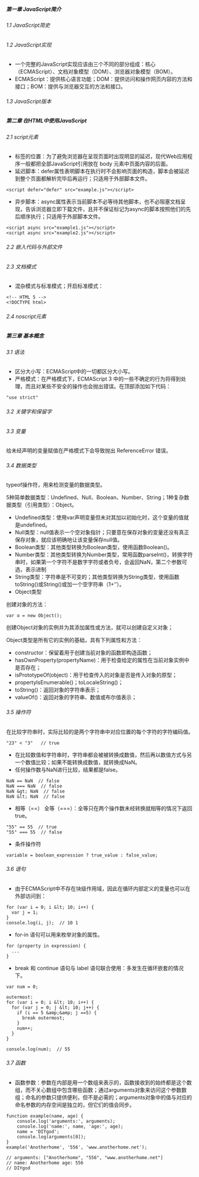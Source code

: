 ##### 第一章 JavaScript简介
###### 1.1 JavaScript简史
###### 1.2 JavaScript实现
- 一个完整的JavaScript实现应该由三个不同的部分组成：核心（ECMAScript）、文档对象模型（DOM）、浏览器对象模型（BOM）。
- ECMAScript：提供核心语言功能；DOM：提供访问和操作网页内容的方法和接口；BOM：提供与浏览器交互的方法和接口。
###### 1.3 JavaScript版本

##### 第二章 在HTML中使用JavaScript
###### 2.1 script元素
- 标签的位置：为了避免浏览器在呈现页面时出现明显的延迟，现代Web应用程序一般都把全部JavaScript引用放在 body 元素中页面内容的后面。
- 延迟脚本：defer属性表明脚本在执行时不会影响页面的构造，脚本会被延迟到整个页面都解析完毕后再运行；只适用于外部脚本文件。
```
<script defer="defer" src="example.js"></script>
```
- 异步脚本：async属性表示当前脚本不必等待其他脚本，也不必阻塞文档呈现，告诉浏览器立即下载文件，且并不保证标记为async的脚本按照他们的先后顺序执行；只适用于外部脚本文件。
```
<script async src="example1.js"></script>
<script async src="example2.js"></script>
```
###### 2.2 嵌入代码与外部文件
###### 2.3 文档模式
- 混杂模式与标准模式；开启标准模式：
```
<!-- HTML 5 -->
<!DOCTYPE html>
```
###### 2.4 noscript元素

##### 第三章 基本概念
###### 3.1 语法
- 区分大小写：ECMAScript中的一切都区分大小写。
- 严格模式：在严格模式下，ECMAScript 3 中的一些不确定的行为将得到处理，而且对某些不安全的操作也会抛出错误。在顶部添加如下代码：
```
"use strict"
```
###### 3.2 关键字和保留字
###### 3.3 变量
给未经声明的变量赋值在严格模式下会导致抛出 ReferenceError 错误。
###### 3.4 数据类型
typeof操作符，用来检测变量的数据类型。

5种简单数据类型：Undefined、Null、Boolean、Number、String；1种复杂数据类型（引用类型）：Object。
- Undefined类型：使用var声明变量但未对其加以初始化时，这个变量的值就是undefined。
- Null类型：null值表示一个空对象指针；只要意在保存对象的变量还没有真正保存对象，就应该明确地让该变量保存null值。
- Boolean类型：其他类型转换为Boolean类型，使用函数Boolean()。
- Number类型：其他类型转换为Number类型，常用函数parseInt()，转换字符串时，如果第一个字符不是数字字符或者负号，会返回NaN，第二个参数可选，表示进制
- String类型：字符串是不可变的；其他类型转换为String类型，使用函数toString()或String()或加一个空字符串（1+’’）。
- Object类型

创建对象的方法：
```
var o = new Object();
```
创建Object对象的实例并为其添加属性或方法，就可以创建自定义对象；

Object类型是所有它的实例的基础，具有下列属性和方法：
- constructor：保留着用于创建当前对象的函数即构造函数；
- hasOwnProperty(propertyName)：用于检查给定的属性在当前对象实例中是否存在；
- isPrototypeOf(object)：用于检查传入的对象是否是传入对象的原型；
- propertyIsEnumerable()；toLocaleString()；
- toString()：返回对象的字符串表示；
- valueOf()：返回对象的字符串、数值或布尔值表示；

###### 3.5 操作符
在比较字符串时，实际比较的是两个字符串中对应位置的每个字符的字符编码值。
```
"23" < "3"   // true
```
- 在比较数值和字符串时，字符串都会被被转换成数值，然后再以数值方式与另一个数值比较；如果不能转换成数值，就转换成NaN。
- 任何操作数与NaN进行比较，结果都是false。
```
NaN == NaN  // false
NaN === NaN  // false
NaN &gt; NaN  // false
NaN &lt; NaN  // false
```
- 相等（==） 全等（===）：全等只在两个操作数未经转换就相等的情况下返回true。
```
"55" == 55  // true
"55" === 55  // false
```
- 条件操作符
```
variable = boolean_expression ? true_value : false_value;
```
###### 3.6 语句
- 由于ECMAScript中不存在块级作用域，因此在循环内部定义的变量也可以在外部访问到：
```
for (var i = 0; i &lt; 10; i++) {
  var j = 1;
}
console.log(i, j);  // 10 1
```
- for-in 语句可以用来枚举对象的属性。
```
for (property in expression) {
  ...
}
```
- break 和 continue 语句与 label 语句联合使用：多发生在循环嵌套的情况下。
```
var num = 0;

outermost:
for (var i = 0; i &lt; 10; i++) {
  for (var j = 0; j &lt; 10; j++) {
    if (i == 5 &amp;&amp; j ==5) {
      break outermost;
    }
    num++;
  }
}

console.log(num);  // 55
```
###### 3.7 函数
- 函数参数：参数在内部是用一个数组来表示的，函数接收到的始终都是这个数组，而不关心数组中包含哪些函数；通过arguments对象来访问这个参数数组；命名的参数只提供便利，但不是必需的；arguments对象中的值与对应的命名参数的内存空间是独立的，但它们的值会同步。
```
function example(name, age) {
	console.log('arguments:', arguments);
	console.log('name:', name, 'age:', age);
	name = 'DIYgod';
	console.log(arguments[0]);
}
example('Anotherhome', '556', 'www.anotherhome.net');

// arguments: ["Anotherhome", "556", "www.anotherhome.net"]
// name: Anotherhome age: 556
// DIYgod
```